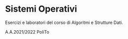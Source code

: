 # Sistemi Operativi

Esercizi e laboratori del corso di Algoritmi e Strutture Dati.

A.A.2021/2022 PoliTo
